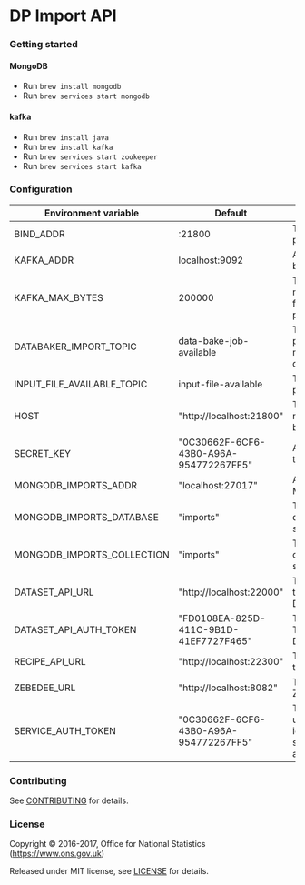 DP Import API
==============

### Getting started

#### MongoDB
* Run ```brew install mongodb```
* Run ```brew services start mongodb```

#### kafka
* Run ```brew install java```
* Run ```brew install kafka```
* Run ```brew services start zookeeper```
* Run ```brew services start kafka```

### Configuration

| Environment variable        | Default                                   | Description
| --------------------------- | ----------------------------------------- | -----------
| BIND_ADDR                   | :21800                                    | The host and port to bind to
| KAFKA_ADDR                  | localhost:9092                            | A list of kafka brokers
| KAFKA_MAX_BYTES             | 200000                                    | The max message size for kafka producer
| DATABAKER_IMPORT_TOPIC      | data-bake-job-available                   | The topic to place messages to data-baker
| INPUT_FILE_AVAILABLE_TOPIC  | input-file-available                      | The topic to place V4 files
| HOST                        | "http://localhost:21800"                  | The host name used to build URLs
| SECRET_KEY                  | "0C30662F-6CF6-43B0-A96A-954772267FF5"    | A key used by the API
| MONGODB_IMPORTS_ADDR        | "localhost:27017"                         | Address of MongoDB
| MONGODB_IMPORTS_DATABASE    | "imports"                                 | The mongodb database to store imports
| MONGODB_IMPORTS_COLLECTION  | "imports"                                 | The mongodb collection to store imports
| DATASET_API_URL             | "http://localhost:22000"                  | The URL for the DatasetAPI
| DATASET_API_AUTH_TOKEN      | "FD0108EA-825D-411C-9B1D-41EF7727F465"    | The Auth Token for the DatasetAPI
| RECIPE_API_URL              | "http://localhost:22300"                  | The URL for the RecipeAPI
| ZEBEDEE_URL                 | "http://localhost:8082"                   | The URL Zebedee
| SERVICE_AUTH_TOKEN          | "0C30662F-6CF6-43B0-A96A-954772267FF5"    | The token used to identify this service when authenticating

### Contributing

See [CONTRIBUTING](CONTRIBUTING.md) for details.

### License

Copyright © 2016-2017, Office for National Statistics (https://www.ons.gov.uk)

Released under MIT license, see [LICENSE](LICENSE.md) for details.

